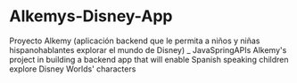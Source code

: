 # Alkemys-Disney-App
Proyecto Alkemy (aplicación backend que le permita a niños y niñas hispanohablantes explorar el mundo de Disney) _ JavaSpringAPIs Alkemy's project in building a backend app that will enable Spanish speaking children explore Disney Worlds' characters
